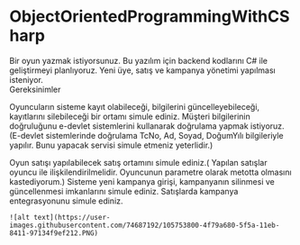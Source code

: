 # ObjectOrientedProgrammingWithCSharp
Bir oyun yazmak istiyorsunuz. Bu yazılım için backend kodlarını C# ile geliştirmeyi planlıyoruz. Yeni üye, satış ve kampanya yönetimi yapılması isteniyor.  
Gereksinimler

   Oyuncuların sisteme kayıt olabileceği, bilgilerini güncelleyebileceği, kayıtlarını silebileceği bir ortamı simule ediniz. Müşteri bilgilerinin doğruluğunu e-devlet sistemlerini kullanarak doğrulama yapmak istiyoruz. (E-devlet sistemlerinde doğrulama TcNo, Ad, Soyad, DoğumYılı bilgileriyle yapılır. Bunu yapacak servisi simule etmeniz yeterlidir.)

   Oyun satışı yapılabilecek satış ortamını simule ediniz.( Yapılan satışlar oyuncu ile ilişkilendirilmelidir. Oyuncunun parametre olarak metotta olmasını kastediyorum.)
    Sisteme yeni kampanya girişi, kampanyanın silinmesi ve güncellenmesi imkanlarını simule ediniz.
    Satışlarda kampanya entegrasyonunu simule ediniz.
    
    
    
    ![alt text](https://user-images.githubusercontent.com/74687192/105753800-4f79a680-5f5a-11eb-8411-97134f9ef212.PNG)
